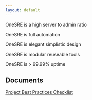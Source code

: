 ```yaml
---
layout: default
---
```


OneSRE is a high server to admin ratio

OneSRE is full automation 

OneSRE is elegant simplistic design 

OneSRE is modular reuseable tools

OneSRE is > 99.99% uptime

## Documents
[Project Best Practices Checklist](best-practices.html)
